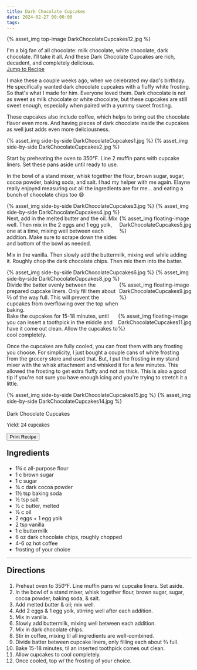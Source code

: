 ```yaml
---
title: Dark Chocolate Cupcakes
date: 2024-02-27 00:00:00
tags:
---
```


{% asset_img top-image DarkChocolateCupcakes12.jpg %}
<div class="post-body">
I'm a big fan of all chocolate: milk chocolate, white chocolate, dark chocolate. I'll take it all. 
And these Dark Chocolate Cupcakes are rich, decadent, and completely delicious. 

<br>
<!--more-->

<a class="jump-to-recipe-btn" href="#recipejump"> 
    Jump to Recipe
</a>

I make these a couple weeks ago, when we celebrated my dad's birthday. He specifically wanted dark chocolate cupcakes with a fluffy white frosting. So that's what I made for him. 
Everyone loved them. Dark chocolate is not as sweet as milk chocolate or white chocolate, but these cupcakes are still sweet enough, especially when paired with a yummy sweet frosting. 

These cupcakes also include coffee, which helps to bring out the chocolate flavor even more. And having pieces of dark chocolate inside the cupcakes as well just adds even more deliciousness. 
<div style="display:flex;">
    {% asset_img side-by-side DarkChocolateCupcakes1.jpg %}
    {% asset_img side-by-side DarkChocolateCupcakes2.jpg %}
</div>

Start by preheating the oven to 350°F. Line 2 muffin pans with cupcake liners. Set these pans aside until ready to use. 

In the bowl of a stand mixer, whisk together the flour, brown sugar, sugar, cocoa powder, baking soda, and salt. I had my helper with me again. Elayne really enjoyed measuring out all the ingredients are for me... and eating a bunch of chocolate chips too 😄 
<div style="display:flex;">
    {% asset_img side-by-side DarkChocolateCupcakes3.jpg %}
    {% asset_img side-by-side DarkChocolateCupcakes4.jpg %}
</div>

<div style="display:flex;">
Next, add in the melted butter and the oil. Mix well. 
Then mix in the 2 eggs and 1 egg yolk, one at a time, mixing well between each addition. Make sure to scrape down the sides and bottom of the bowl as needed. 
<div>
    {% asset_img floating-image DarkChocolateCupcakes5.jpg %}
</div>
</div>

Mix in the vanilla. Then slowly add the buttermilk, mixing well while adding it. 
Roughly chop the dark chocolate chips. Then mix them into the batter. 
<div style="display:flex;">
    {% asset_img side-by-side DarkChocolateCupcakes6.jpg %}
    {% asset_img side-by-side DarkChocolateCupcakes8.jpg %}
</div>

<div style="display:flex;">
Divide the batter evenly between the prepared cupcake liners. Only fill them about ⅔ of the way full. This will prevent the cupcakes from overflowing over the top when baking. 
<div>
    {% asset_img floating-image DarkChocolateCupcakes9.jpg %}
</div>
</div>

<div style="display:flex;">
Bake the cupcakes for 15-18 minutes, until you can insert a toothpick in the middle and have it come out clean. Allow the cupcakes to cool completely. 
<div>
    {% asset_img floating-image DarkChocolateCupcakes11.jpg %}
</div>
</div>

Once the cupcakes are fully cooled, you can frost them with any frosting you choose. For simplicity, I just bought a couple cans of white frosting from the grocery store and used that. But, I put the frosting in my stand mixer with the whisk attachment and whisked it for a few minutes. This allowed the frosting to get extra fluffy and not as thick. This is also a good tip if you're not sure you have enough icing and you're trying to stretch it a little. 
<div style="display:flex;">
    {% asset_img side-by-side DarkChocolateCupcakes15.jpg %}
    {% asset_img side-by-side DarkChocolateCupcakes14.jpg %}
</div>

<br>
</div>

<div id="recipejump"></div>
<div id="recipe">
    <div class="recipe-box">
        <div class="recipe-title-box">
            <div>
                <div class="recipe-title-box-title">
                    <div class="recipe-title-box-header">Dark Chocolate Cupcakes</div>
                </div>
                <p class="recipe-title-box-title" style="font-family: Arial;">Yield: 24 cupcakes</p>
            </div>
            <!-- {% asset_img recipe-title-box-img DarkChocolateCupcakes12.jpg %} -->
            <button class="print-recipe"
                    type="button"
                    onclick="printDIV('recipe')" >
                Print Recipe
            </button>
        </div>
        <p style="font-size:150%;"><b>Ingredients</b></p>
        <ul class="post-body">
                <li>1¾ c all-purpose flour</li>
                <li>1 c brown sugar</li>
                <li>1 c sugar</li>
                <li>¾ c dark cocoa powder</li>
                <li>1½ tsp baking soda</li>
                <li>½ tsp salt</li>
                <li>½ c butter, melted</li>
                <li>½ c oil</li>
                <li>2 eggs + 1 egg yolk</li>
                <li>2 tsp vanilla</li>
                <li>1 c buttermilk</li>
                <li>6 oz dark chocolate chips, roughly chopped</li>
                <li>4-6 oz hot coffee</li>
                <li>frosting of your choice</li>
        </ul>
        <hr style="height:1px;background-color:rgb(189, 189, 189) ">
        <p style="font-size:150%;"><b>Directions</b></p>
        <ol class="post-body">
            <li>Preheat oven to 350°F. Line muffin pans w/ cupcake liners. Set aside.</li>
            <li>In the bowl of a stand mixer, whisk together flour, brown sugar, sugar, cocoa powder, baking soda, & salt.</li>
            <li>Add melted butter & oil; mix well.</li> 
            <li>Add 2 eggs & 1 egg yolk, stirring well after each addition.</li>
            <li>Mix in vanilla.</li>
            <li>Slowly add buttermilk, mixing well between each addition.</li>
            <li>Mix in dark chocolate chips.</li>
            <li>Stir in coffee, mixing til all ingredients are well-combined.</li>
            <li>Divide batter between cupcake liners, only filling each about ⅔ full.</li>
            <li>Bake 15-18 minutes, til an inserted toothpick comes out clean.</li>
            <li>Allow cupcakes to cool completely.</li>
            <li>Once cooled, top w/ the frosting of your choice.</li>
        </ol> 
    </div>
</div>

<br>
